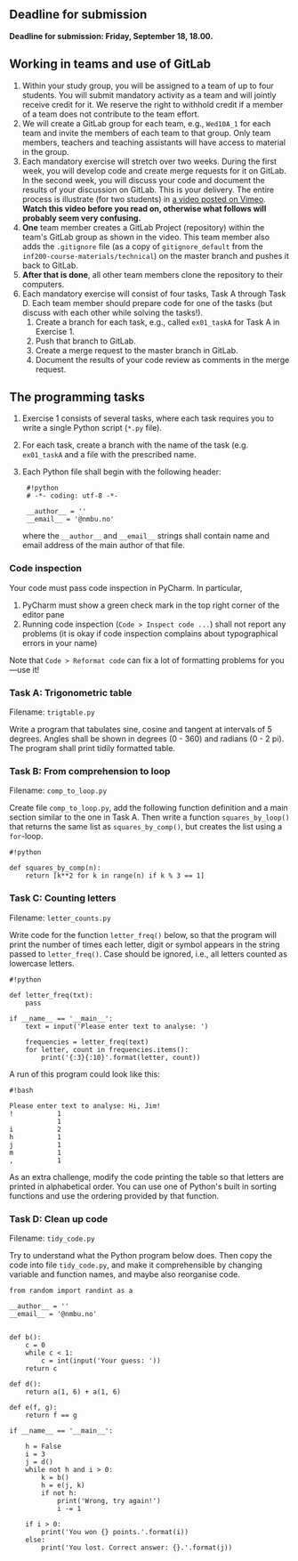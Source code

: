## Deadline for submission

**Deadline for submission: Friday, September 18, 18.00.**

## Working in teams and use of GitLab

1. Within your study group, you will be assigned to a team of up to four students. You will submit mandatory activity as a team and will jointly receive credit for it. We reserve the right to withhold credit if a member of a team does not contribute to the team effort.
1. We will create a GitLab group for each team, e.g., `Wed10A_1` for each team and invite the members of each team to that group. Only team members, teachers and teaching assistants will have access to material in the group.
1. Each mandatory exercise will stretch over two weeks. During the first week, you will develop code and create merge requests for it on GitLab. In the second week, you will discuss your code and document the results of your discussion on GitLab. This is your delivery. The entire process is illustrate (for two students) in [a video posted on Vimeo](https://vimeo.com/454435193/7421a85233). **Watch this video before you read on, otherwise what follows will probably seem very confusing.**
1. **One** team member creates a GitLab Project (repository) within the team's GitLab group as shown in the video. This team member also adds the `.gitignore` file (as a copy of `gitignore_default` from the `inf200-course-materials/technical`) on the master branch and pushes it back to GitLab.
1. **After that is done**, all other team members clone the repository to their computers.
1. Each mandatory exercise will consist of four tasks, Task A through Task D. Each team member should prepare code for one of the tasks (but discuss with each other while solving the tasks!).
    1. Create a branch for each task, e.g., called `ex01_taskA` for Task A in Exercise 1.
    1. Push that branch to GitLab.
    1. Create a merge request to the master branch in GitLab.
    1. Document the results of your code review as comments in the merge request.


## The programming tasks

1. Exercise 1 consists of several tasks, where each task requires you to write a single Python script (`*.py` file). 
1. For each task, create a branch with the name of the task (e.g. `ex01_taskA` and a file with the prescribed name.
1. Each Python file shall begin with the following header:

        #!python
        # -*- coding: utf-8 -*-
        
        __author__ = ''
        __email__ = '@nmbu.no'
    where the `__author__` and `__email__` strings shall contain name and email address of the main author of that file.

### Code inspection

Your code must pass code inspection in PyCharm. In particular,

1. PyCharm must show a green check mark in the top right corner of
the editor pane
1. Running code inspection (`Code > Inspect code ...`) shall not
report any problems (it is okay if code inspection complains about typographical
errors in your name)

Note that `Code > Reformat code` can fix a lot of formatting problems for you—use it!


### Task A: Trigonometric table

Filename: `trigtable.py`

Write a program that tabulates sine, cosine and tangent at intervals of 5 degrees. Angles shall be shown in degrees (0 - 360) and radians (0 - 2 pi). The program shall print tidily formatted table.


### Task B: From comprehension to loop

Filename: `comp_to_loop.py`

Create file `comp_to_loop.py`, add the following function definition
and a main section similar to the one in Task A. Then write a function
`squares_by_loop()` that returns the same list as `squares_by_comp()`,
but creates the list using a `for`-loop.

```
#!python

def squares_by_comp(n):
    return [k**2 for k in range(n) if k % 3 == 1]
```


### Task C: Counting letters

Filename: `letter_counts.py`

Write code for the function `letter_freq()` below, so that the program
will print the number of times each letter, digit or symbol appears in
the string passed to `letter_freq()`. Case should be ignored, i.e.,
all letters counted as lowercase letters.

```
#!python

def letter_freq(txt):
    pass

if __name__ == '__main__':
    text = input('Please enter text to analyse: ')

    frequencies = letter_freq(text)
    for letter, count in frequencies.items():
        print('{:3}{:10}'.format(letter, count))
```

A run of this program could look like this:

```
#!bash

Please enter text to analyse: Hi, Jim!
!           1
            1
i           2
h           1
j           1
m           1
,           1
```

As an extra challenge, modify the code printing the table so that
letters are printed in alphabetical order. You can use one of Python's
built in sorting functions and use the ordering provided by that
function.

### Task D: Clean up code

Filename: `tidy_code.py`

Try to understand what the Python program below does. Then copy the
code into file `tidy_code.py`, and make it comprehensible by changing
variable and function names, and maybe also reorganise code.

```
from random import randint as a

__author__ = ''
__email__ = '@nmbu.no'


def b():
    c = 0
    while c < 1:
        c = int(input('Your guess: '))
    return c

def d():
    return a(1, 6) + a(1, 6)

def e(f, g):
    return f == g

if __name__ == '__main__':

    h = False
    i = 3
    j = d()
    while not h and i > 0:
        k = b()
        h = e(j, k)
        if not h:
            print('Wrong, try again!')
            i -= 1

    if i > 0:
        print('You won {} points.'.format(i))
    else:
        print('You lost. Correct answer: {}.'.format(j))
```

